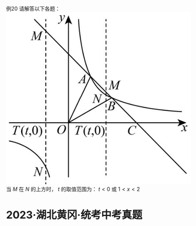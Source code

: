例20 请解答以下各题：
![](<../../qs_image_DB/专题1-4_一文搞定反比例函数7个模型，13类题型（解析版）_/ee038863daedf393d9c0ac55a0f7fa813b4cf69869b7a968a8e1d1462dc4be54.jpg>)
当 $M$ 在 $N$ 的上方时， $t$ 的取值范围为： $t < 0$ 或 $1 < x < 2$
# 2023·湖北黄冈·统考中考真题
